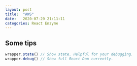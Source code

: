```yaml
---
layout: post
title:  "AWS"
date:   2020-07-20 21:11:11
categories: React Enzyme
---
```


## Some tips
```javascript
wrapper.state() // Show state. Helpful for your debugging.
wrapper.debug() // Show full React Dom currently.
```

